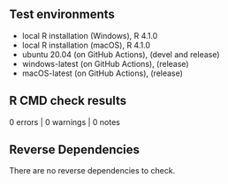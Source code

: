 ## Test environments
* local R installation (Windows), R 4.1.0
* local R installation (macOS), R 4.1.0
* ubuntu 20.04 (on GitHub Actions), (devel and release)
* windows-latest (on GitHub Actions), (release)
* macOS-latest (on GitHub Actions), (release)

## R CMD check results

0 errors | 0 warnings | 0 notes

## Reverse Dependencies
There are no reverse dependencies to check.
